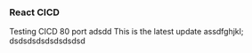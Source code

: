 ### React CICD 

Testing CICD 80 port
adsdd
This is the latest update
assdfghjkl;
dsdsdsdsdsdsdsdsd
